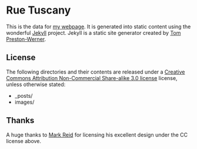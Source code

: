 # Rue Tuscany

This is the data for [my webpage](http://www.rue-tuscany.com). It is generated into static content using the wonderful [Jekyll](http://github.com/mojombo/jekyll) project. Jekyll is a static site generator created by  [Tom Preston-Werner](http://tom.preston-werner.com/).

## License

The following directories and their contents are released under a [Creative Commons Attribution
Non-Commercial Share-alike 3.0 license](http://creativecommons.org/licenses/by-nc-sa/3.0/) license, unless otherwise stated:

* _posts/
* images/

## Thanks

A huge thanks to [Mark Reid](http://mark.reid.name/) for licensing his excellent design under the CC license above.

